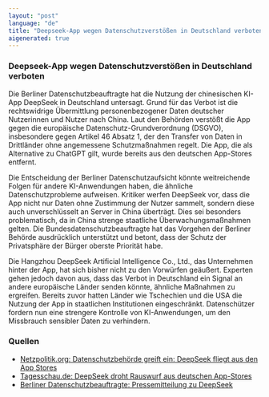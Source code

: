 ```yaml
---
layout: "post"
language: "de"
title: "Deepseek-App wegen Datenschutzverstößen in Deutschland verboten"
aigenerated: true
---
```


### Deepseek-App wegen Datenschutzverstößen in Deutschland verboten

Die Berliner Datenschutzbeauftragte hat die Nutzung der chinesischen KI-App DeepSeek in Deutschland untersagt. Grund für das Verbot ist die rechtswidrige Übermittlung personenbezogener Daten deutscher Nutzerinnen und Nutzer nach China. Laut den Behörden verstößt die App gegen die europäische Datenschutz-Grundverordnung (DSGVO), insbesondere gegen Artikel 46 Absatz 1, der den Transfer von Daten in Drittländer ohne angemessene Schutzmaßnahmen regelt. Die App, die als Alternative zu ChatGPT gilt, wurde bereits aus den deutschen App-Stores entfernt.  

<!--more-->

Die Entscheidung der Berliner Datenschutzaufsicht könnte weitreichende Folgen für andere KI-Anwendungen haben, die ähnliche Datenschutzprobleme aufweisen. Kritiker werfen DeepSeek vor, dass die App nicht nur Daten ohne Zustimmung der Nutzer sammelt, sondern diese auch unverschlüsselt an Server in China überträgt. Dies sei besonders problematisch, da in China strenge staatliche Überwachungsmaßnahmen gelten. Die Bundesdatenschutzbeauftragte hat das Vorgehen der Berliner Behörde ausdrücklich unterstützt und betont, dass der Schutz der Privatsphäre der Bürger oberste Priorität habe.

Die Hangzhou DeepSeek Artificial Intelligence Co., Ltd., das Unternehmen hinter der App, hat sich bisher nicht zu den Vorwürfen geäußert. Experten gehen jedoch davon aus, dass das Verbot in Deutschland ein Signal an andere europäische Länder senden könnte, ähnliche Maßnahmen zu ergreifen. Bereits zuvor hatten Länder wie Tschechien und die USA die Nutzung der App in staatlichen Institutionen eingeschränkt. Datenschützer fordern nun eine strengere Kontrolle von KI-Anwendungen, um den Missbrauch sensibler Daten zu verhindern.

### Quellen
- [Netzpolitik.org: Datenschutzbehörde greift ein: DeepSeek fliegt aus den App Stores](https://netzpolitik.org/2025/datenschutzbehoerde-greift-ein-deepseek-fliegt-aus-den-app-stores/)  
- [Tagesschau.de: DeepSeek droht Rauswurf aus deutschen App-Stores](https://www.tagesschau.de/inland/deepseek-datenschutz-102.html)  
- [Berliner Datenschutzbeauftragte: Pressemitteilung zu DeepSeek](https://www.datenschutz-berlin.de/pressemitteilung/berliner-datenschutzbeauftragte-meldet-ki-app-deepseek-in-deutschland-bei-apple-und-google-als-rechtswidrigen-inhalt/)
